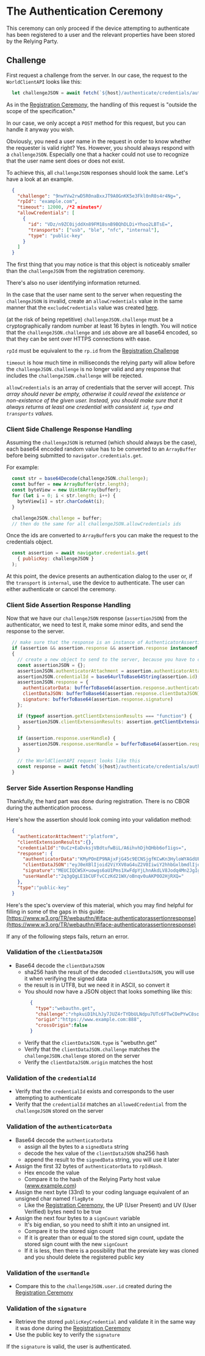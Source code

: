 # <a id="authenticationCeremony"></a> The Authentication Ceremony

This ceremony can only proceed if the device attempting to authenticate has been registered to a user and the relevant properties have been stored by the Relying Party.

## <a id="authenticationChallenge"></a> Challenge
First request a challenge from the server. In our case, the request to the `WorldClientAPI` looks like this:
```javascript
  let challengeJSON = await fetch(`${host}/authenticate/credentials/auth/challenge`, { method: "POST" });
```

As in the [Registration Ceremony](registration.md#registrationChallenge), the handling of this request is "outside the scope of the specification."

In our case, we only accept a `POST` method for this request, but you can handle it anyway you wish.

Obviously, you need a user name in the request in order to know whether the requester is valid right? Yes. However, you should always respond with a `challengeJSON`. Especially one that a hacker could not use to recognize that the user name sent does or does not exist. 

To achieve this, all `challengeJSON` responses should look the same. Let's have a look at an example.

```json
  {
    "challenge": "9nwYVw2rwD5R0naBxxJT9A0GnKK5e3Fkl0nR0s4r4Ng=",
    "rpId": "example.com",
    "timeout": 12000, /*2 minutes*/
    "allowCredentials": [
      {
        "id": "VDz/n9ZC0ijddXn89FM18snB9BQhDLDi+Yhoo2LBTsE=",
        "transports": ["usb", "ble", "nfc", "internal"],
        "type": "public-key"
      }
    ]
  }
```

The first thing that you may notice is that this object is noticeably smaller than the `challengeJSON` from the registration ceremony.

There's also no user identifying information returned.

In the case that the user name sent to the server when requesting the `challengeJSON` is invalid, create an `allowCredentials` value in the same manner that the `excludeCredentials` value was created [here](registration.md#excludeCredentials).

(at the risk of being repetitive)
`challengeJSON.challenge` must be a cryptographically random number at least 16 bytes in length. You will notice that the `challengeJSON.challenge` and `id`s above are all base64 encoded, so that they can be sent over HTTPS connections with ease.

`rpId` must be equivalent to the `rp.id` from the [Registration Challenge](registration.md#rpObject)

`timeout` is how much time in milliseconds the relying party will allow before the `challengeJSON.challenge` is no longer valid and any response that includes the `challengeJSON.challenge` will be rejected.

`allowCredentials` is an array of credentials that the server will accept. <em>This array should never be empty, otherwise it could reveal the existence or non-existence of the given user. Instead, you should make sure that it always returns at least one credential with consistent `id`, `type` and `transports` values.</em>

### <a id="authenticationClientChallenge"></a> Client Side Challenge Response Handling
Assuming the `challengeJSON` is returned (which should always be the case), each base64 encoded random value has to be converted to an `ArrayBuffer` before being submitted to `navigator.credentials.get`.

For example:
```javascript
  const str = base64Decode(challengeJSON.challenge);
  const buffer = new ArrayBuffer(str.length);
  const byteView = new Uint8Array(buffer);
  for (let i = 0; i < str.length; i++) {
    byteView[i] = str.charCodeAt(i);
  }

  challengeJSON.challenge = buffer;
  // then do the same for all challengeJSON.allowCredentials ids
```

Once the ids are converted to `ArrayBuffer`s you can make the request to the credentials object.

```javascript
  const assertion = await navigator.credentials.get(
    { publicKey: challengeJSON }
  );
```

At this point, the device presents an authentication dialog to the user or, if the `transport` is `internal`, use the device to authenticate. The user can either authenticate or cancel the ceremony.

### <a id="clientSideAttestationResponse"></a> Client Side Assertion Response Handling
Now that we have our `challengeJSON` response (`assertionJSON`) from the authenticator, we need to test it, make some minor edits, and send the response to the server.

```javascript
  // make sure that the response is an instance of AuthenticatorAssertionResponse
  if (assertion && assertion.response && assertion.response instanceof window.AuthenticatorAssertionResponse)
  {
    // create a new object to send to the server, because you have to convert the ArrayBuffers back to base64 encoded values
    const assertionJSON = {};
    assertionJSON.authenticatorAttachment = assertion.authenticatorAttachment;
    assertionJSON.credentialId = base64urlToBase64String(assertion.id);
    assertionJSON.response = {
      authenticatorData: bufferToBase64(assertion.response.authenticatorData),
      clientDataJSON: bufferToBase64(assertion.response.clientDataJSON),
      signature: bufferToBase64(assertion.response.signature)
    };

    if (typeof assertion.getClientExtensionResults === "function") {
      assertionJSON.clientExtensionResults: assertion.getClientExtensionResults();
    }

    if (assertion.response.userHandle) {
      assertionJSON.response.userHandle = bufferToBase64(assertion.response.userHandle);
    }

    // the WorldClientAPI request looks like this
    const response = await fetch(`${host}/authenticate/credentials/auth`, { method: "POST", body: assertionJSON });
  }
```

### <a id=""></a> Server Side Assertion Response Handling

Thankfully, the hard part was done during registration. There is no CBOR during the authentication process. 

Here's how the assertion should look coming into your validation method:

```json
  {
    "authenticatorAttachment":"platform",
    "clientExtensionResults":{},
    "credentialId":"0uCz+EaDvksjVBdtufwBiL/A6ihvhDjhQHbb6of1igs=",
    "response": {
      "authenticatorData":"KMyPOnEP9NAjxFjG45c9ECNSjgfKCwKn3HyloWYAGdUFAAAAAg==",
      "clientDataJSON":"eyJ0eXBlIjoid2ViYXV0aG4uZ2V0IiwiY2hhbGxlbmdlIjoicmhwa3VpRDFoTGhKeTdKVVo0clRZRGJVTE5kcHU3VVRjNkZUd0NPZVBZd0M4c29oSTk2YVRnWDkyUjZnQ1ZkdVFZcm8tZEJDYzA4N2RNOWk1NjlwVUEiLCJvcmlnaW4iOiJodHRwczovL21haWwuamVkaS50ZXN0IiwiY3Jvc3NPcmlnaW4iOmZhbHNlfQ==",
      "signature":"MEUCIQCWSX+uowgs6aU1Pms1XwFdpYjLhnAkdLV8Jodq4Mn2JgIgXY8/TSfnMrB8ie2jSpzBpqCD5b1YcV3J+70NlWToX5o=",
      "userHandle":"2q3gQgLE1bCUFfvCCzKd21WX/oBnqv0uAKP0O2HjRXQ="
    },
    "type":"public-key"
  }
```

Here's the spec's overview of this material, which you may find helpful for filling in some of the gaps in this guide: [https://www.w3.org/TR/webauthn/#iface-authenticatorassertionresponse](https://www.w3.org/TR/webauthn/#iface-authenticatorassertionresponse)

If any of the following steps fails, return an error.

### Validation of the `clientDataJSON`
- Base64 decode the `clientDataJSON`
  - sha256 hash the result of the decoded `clientDataJSON`, you will use it when verifying the signed data
  - the result is in UTF8, but we need it in ASCII, so convert it
  - You should now have a JSON object that looks something like this:
    ```json
      {
        "type":"webauthn.get",
        "challenge":"rhpkuiD1hLhJy7JUZ4rTYDbULNdpu7UTc6FTwCOePYwC8sohI96aTgX92R6gCVduQYro-dBCc087dM9i569pUA",
        "origin":"https://www.example.com:888",
        "crossOrigin":false
      }
    ```
  - Verify that the `clientDataJSON.type` is "webuthn.get"
  - Verify that the `clientDataJSON.challenge` matches the `challengeJSON.challenge` stored on the server
  - Verify the `clientDataJSON.origin` matches the host

### Validation of the `credentialId`
  - Verify that the `credentialId` exists and corresponds to the user attempting to authenticate
  - Verify that the `credentialId` matches an `allowedCredential` from the `challengeJSON` stored on the server

### Validation of the `authenticatorData`
- Base64 decode the `authenticatorData`
  - assign all the bytes to a `signedData` string
  - decode the hex value of the `clientDataJSON` sha256 hash
  - append the result to the `signedData` string, you will use it later
- Assign the first 32 bytes of `authenticatorData` to `rpIdHash`.
  - Hex encode the value
  - Compare it to the hash of the Relying Party host value (www.example.com)
- Assign the next byte (33rd) to your coding language equivalent of an unsigned char named `flagByte`
  - Like the [Registration Ceremony](registration.md#attestationObjectValidation), the UP (User Present) and UV (User Verified) bytes need to be true
- Assign the next four bytes to a `signCount` variable
  - It's big endian, so you need to shift it into an unsigned int. 
  - Compare it to the stored sign count
  - If it is greater than or equal to the stored sign count, update the stored sign count with the new `signCount`
  - If it is less, then there is a possibility that the previate key was cloned and you should delete the registered public key

### Validation of the `userHandle`
- Compare this to the `challengeJSON.user.id` created during the [Registration Ceremony](registration.md#registrationChallenge)

### Validation of the `signature`
- Retrieve the stored `publicKeyCredential` and validate it in the same way it was done during the [Registration Ceremony](registration.md#credentialPublicKeyValidation)
- Use the public key to verify the `signature`

If the `signature` is valid, the user is authenticated.



